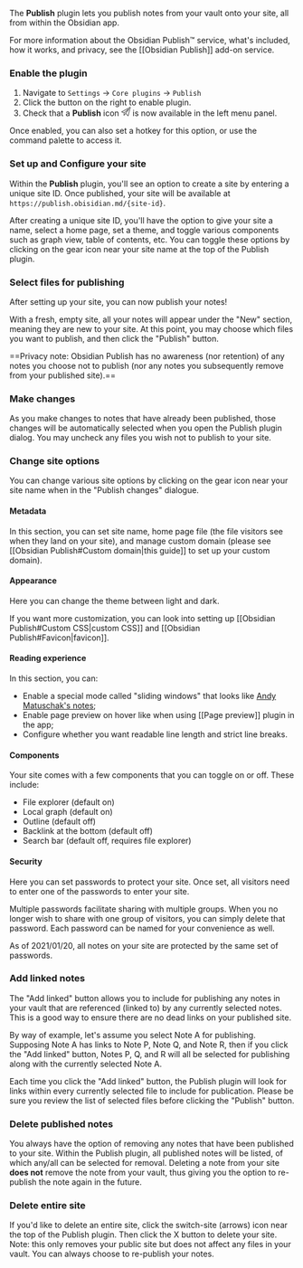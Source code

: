 The **Publish** plugin lets you publish notes from your vault onto your site, all from within the Obsidian app.

For more information about the Obsidian Publish™ service, what's included, how it works, and privacy, see the [[Obsidian Publish]] add-on service.

### Enable the plugin

1. Navigate to `Settings` -> `Core plugins` -> `Publish`
2. Click the button on the right to enable plugin.
3. Check that a **Publish**  icon <svg viewBox="0 0 100 100" width="16" height="16" class="paper-plane"><path fill="currentColor" stroke="currentColor" d="M97.8,0c-0.3,0-0.5,0.1-0.7,0.2l-96,52c-0.7,0.4-1.1,1.1-1,1.9c0.1,0.8,0.6,1.5,1.4,1.7l27.2,8.9l-2.6,27 c-0.1,0.9,0.4,1.7,1.2,2.1c0.8,0.4,1.8,0.1,2.3-0.6l17.2-19.4l25.9,25.6c0.5,0.5,1.2,0.7,1.9,0.5c0.7-0.2,1.2-0.7,1.4-1.4l24-96 c0.2-0.6,0-1.3-0.4-1.8C99.1,0.2,98.5-0.1,97.8,0z M94.9,5.9L72.9,94.1L49.2,70.7l34.4-47.6c0.8-0.8,0.7-2.1-0.1-2.8 s-2.1-0.7-2.8,0.1L30.4,61.2L7,53.6L94.9,5.9z M71.6,33L45.3,69.4c-0.1,0.1-0.1,0.2-0.2,0.2L45,69.8c0,0.1-0.1,0.1-0.1,0.2 L30.6,86.1l2.1-21.6L71.6,33z"></path></svg> is now available in the left menu panel. 

Once enabled, you can also set a hotkey for this option, or use the command palette to access it.

### Set up and Configure your site

Within the **Publish** plugin, you'll see an option to create a site by entering a unique site ID. Once published, your site will be available at `https://publish.obisidian.md/{site-id}`.

After creating a unique site ID, you'll have the option to give your site a name, select a home page, set a theme, and toggle various components such as graph view, table of contents, etc. You can toggle these options by clicking on the gear icon near your site name at the top of the Publish plugin.

### Select files for publishing

After setting up your site, you can now publish your notes!

With a fresh, empty site, all your notes will appear under the "New" section, meaning they are new to your site. At this point, you may choose which files you want to publish, and then click the "Publish" button.

==Privacy note: Obsidian Publish has no awareness (nor retention) of any notes you choose not to publish (nor any notes you subsequently remove from your published site).==

### Make changes

As you make changes to notes that have already been published, those changes will be automatically selected when you open the Publish plugin dialog. You may uncheck any files you wish not to publish to your site.

### Change site options

You can change various site options by clicking on the gear icon near your site name when in the "Publish changes" dialogue.

#### Metadata

In this section, you can set site name, home page file (the file visitors see when they land on your site), and manage custom domain (please see [[Obsidian Publish#Custom domain|this guide]] to set up your custom domain).

#### Appearance

Here you can change the theme between light and dark.

If you want more customization, you can look into setting up [[Obsidian Publish#Custom CSS|custom CSS]] and [[Obsidian Publish#Favicon|favicon]].

#### Reading experience

In this section, you can:

- Enable a special mode called "sliding windows" that looks like [Andy Matuschak's notes](https://notes.andymatuschak.org/);
- Enable page preview on hover like when using [[Page preview]] plugin in the app;
- Configure whether you want readable line length and strict line breaks.

#### Components

Your site comes with a few components that you can toggle on or off. These include:

- File explorer (default on)
- Local graph (default on)
- Outline (default off)
- Backlink at the bottom (default off)
- Search bar (default off, requires file explorer)

#### Security

Here you can set passwords to protect your site. Once set, all visitors need to enter one of the passwords to enter your site.

Multiple passwords facilitate sharing with multiple groups. When you no longer wish to share with one group of visitors, you can simply delete that password. Each password can be named for your convenience as well.

As of 2021/01/20, all notes on your site are protected by the same set of passwords.

### Add linked notes

The "Add linked" button allows you to include for publishing any notes in your vault that are referenced (linked to) by any currently selected notes. This is a good way to ensure there are no dead links on your published site.

By way of example, let's assume you select Note A for publishing. Supposing Note A has links to Note P, Note Q, and Note R, then if you click the "Add linked" button, Notes P, Q, and R will all be selected for publishing along with the currently selected Note A.

Each time you click the "Add linked" button, the Publish plugin will look for links within every currently selected file to include for publication. Please be sure you review the list of selected files before clicking the "Publish" button.

### Delete published notes

You always have the option of removing any notes that have been published to your site. Within the Publish plugin, all published notes will be listed, of which any/all can be selected for removal. Deleting a note from your site **does not** remove the note from your vault, thus giving you the option to re-publish the note again in the future.

### Delete entire site

If you'd like to delete an entire site, click the switch-site (arrows) icon near the top of the Publish plugin. Then click the X button to delete your site. Note: this only removes your public site but does not affect any files in your vault. You can always choose to re-publish your notes. 